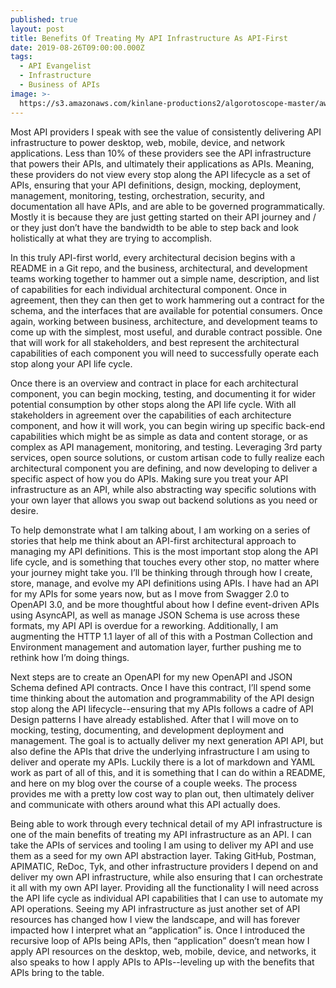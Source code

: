 ```yaml
---
published: true
layout: post
title: Benefits Of Treating My API Infrastructure As API-First
date: 2019-08-26T09:00:00.000Z
tags:
  - API Evangelist
  - Infrastructure
  - Business of APIs
image: >-
  https://s3.amazonaws.com/kinlane-productions2/algorotoscope-master/aws-s3-square-23-160-800-500-0-max-0--5--1-square.jpg
---
```

Most API providers I speak with see the value of consistently delivering API infrastructure to power desktop, web, mobile, device, and network applications. Less than 10% of these providers see the API infrastructure that powers their APIs, and ultimately their applications as APIs. Meaning, these providers do not view every stop along the API lifecycle as a set of APIs, ensuring that your API definitions, design, mocking, deployment, management, monitoring, testing, orchestration, security, and documentation all have APIs, and are able to be governed programmatically. Mostly it is because they are just getting started on their API journey and / or they just don’t have the bandwidth to be able to step back and look holistically at what they are trying to accomplish.

In this truly API-first world, every architectural decision begins with a README in a Git repo, and the business, architectural, and development teams working together to hammer out a simple name, description, and list of capabilities for each individual architectural component. Once in agreement, then they can then get to work hammering out a contract for the schema, and the interfaces that are available for potential consumers. Once again, working between business, architecture, and development teams to come up with the simplest, most useful, and durable contract possible. One that will work for all stakeholders, and best represent the architectural capabilities of each component you will need to successfully operate each stop along your API life cycle.

Once there is an overview and contract in place for each architectural component, you can begin mocking, testing, and documenting it for wider potential consumption by other stops along the API life cycle. With all stakeholders in agreement over the capabilities of each architecture component, and how it will work, you can begin wiring up specific back-end capabilities which might be as simple as data and content storage, or as complex as API management, monitoring, and testing. Leveraging 3rd party services, open source solutions, or custom artisan code to fully realize each architectural component you are defining, and now developing to deliver a specific aspect of how you do APIs. Making sure you treat your API infrastructure as an API, while also abstracting way specific solutions with your own layer that allows you swap out backend solutions as you need or desire.

To help demonstrate what I am talking about, I am working on a series of stories that help me think about an API-first architectural approach to managing my API definitions. This is the most important stop along the API life cycle, and is something that touches every other stop, no matter where your journey might take you. I’ll be thinking through through how I create, store, manage, and evolve my API definitions using APIs. I have had an API for my APIs for some years now, but as I move from Swagger 2.0 to OpenAPI 3.0, and be more thoughtful about how I define event-driven APIs using AsyncAPI, as well as manage JSON Schema is use across these formats, my API API is overdue for a reworking. Additionally, I am augmenting the HTTP 1.1 layer of all of this with a Postman Collection and Environment management and automation layer, further pushing me to rethink how I’m doing things.

Next steps are to create an OpenAPI for my new OpenAPI and JSON Schema defined API contracts. Once I have this contract, I’ll spend some time thinking about the automation and programmability of the API design stop along the API lifecycle--ensuring that my APIs follows a cadre of API Design patterns I have already established. After that I will move on to mocking, testing, documenting, and development deployment and management. The goal is to actually deliver my next generation API API, but also define the APIs that drive the underlying infrastructure I am using to deliver and operate my APIs. Luckily there is a lot of markdown and YAML work as part of all of this, and it is something that I can do within a README, and here on my blog over the course of a couple weeks. The process provides me with a pretty low cost way to plan out, then ultimately deliver and communicate with others around what this API actually does.

Being able to work through every technical detail of my API infrastructure is one of the main benefits of treating my API infrastructure as an API. I can take the APIs of services and tooling I am using to deliver my API and use them as a seed for my own API abstraction layer. Taking GitHub, Postman, APIMATIC, ReDoc, Tyk, and other infrastructure providers I depend on and deliver my own API infrastructure, while also ensuring that I can orchestrate it all with my own API layer. Providing all the functionality I will need across the API life cycle as individual API capabilities that I can use to automate my API operations. Seeing my API infrastructure as just another set of API resources has changed how I view the landscape, and will has forever impacted how I interpret what an “application” is.  Once I introduced the recursive loop of APIs being APIs, then “application” doesn’t mean how I apply API resources on the desktop, web, mobile, device, and networks, it also speaks to how I apply APIs to APIs--leveling up with the benefits that APIs bring to the table.
